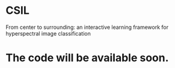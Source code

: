 # CSIL
From center to surrounding: an interactive learning framework for hyperspectral image classification
# The code will be available soon.
